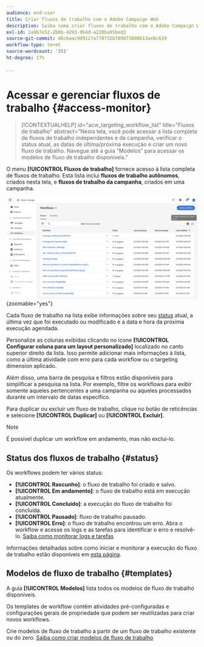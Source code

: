 ```yaml
---
audience: end-user
title: Criar fluxos de trabalho com o Adobe Campaign Web
description: Saiba como criar fluxos de trabalho com o Adobe Campaign Web
exl-id: 2a9b7e52-2b8b-4293-9b4d-a228ba95bed3
source-git-commit: d6c6aac9d9127a770732b709873008613ae8c639
workflow-type: tm+mt
source-wordcount: '351'
ht-degree: 17%

---
```


# Acessar e gerenciar fluxos de trabalho {#access-monitor}

>[!CONTEXTUALHELP]
>id="acw_targeting_workflow_list"
>title="Fluxos de trabalho"
>abstract="Nesta tela, você pode acessar a lista completa de fluxos de trabalho independentes e da campanha, verificar o status atual, as datas de última/próxima execução e criar um novo fluxo de trabalho. Navegue até a guia “Modelos” para acessar os modelos de fluxo de trabalho disponíveis."

O menu **[!UICONTROL Fluxos de trabalho]** fornece acesso à lista completa de fluxos de trabalho. Esta lista inclui **fluxos de trabalho autônomos**, criados nesta tela, e **fluxos de trabalho da campanha**, criados em uma campanha.

![Tela da lista de fluxos de trabalho mostrando fluxos de trabalho independentes e de campanha](assets/workflow-list.png){zoomable="yes"}

Cada fluxo de trabalho na lista exibe informações sobre seu [status](#status) atual, a última vez que foi executado ou modificado e a data e hora da próxima execução agendada.

Personalize as colunas exibidas clicando no ícone **[!UICONTROL Configurar coluna para um layout personalizado]** localizado no canto superior direito da lista. Isso permite adicionar mais informações à lista, como a última atividade com erro para cada workflow ou o targeting dimension aplicado.

Além disso, uma barra de pesquisa e filtros estão disponíveis para simplificar a pesquisa na lista. Por exemplo, filtre os workflows para exibir somente aqueles pertencentes a uma campanha ou aqueles processados durante um intervalo de datas específico.

Para duplicar ou excluir um fluxo de trabalho, clique no botão de reticências e selecione **[!UICONTROL Duplicar]** ou **[!UICONTROL Excluir]**.

>[!NOTE]
>
>É possível duplicar um workflow em andamento, mas não excluí-lo.

## Status dos fluxos de trabalho {#status}

Os workflows podem ter vários status:

* **[!UICONTROL Rascunho]**: o fluxo de trabalho foi criado e salvo.
* **[!UICONTROL Em andamento]**: o fluxo de trabalho está em execução atualmente.
* **[!UICONTROL Concluído]**: a execução do fluxo de trabalho foi concluída.
* **[!UICONTROL Pausado]**: fluxo de trabalho pausado.
* **[!UICONTROL Erro]**: o fluxo de trabalho encontrou um erro. Abra o workflow e acesse os logs e as tarefas para identificar o erro e resolvê-lo. [Saiba como monitorar logs e tarefas](start-monitor-workflows.md#logs-tasks)

Informações detalhadas sobre como iniciar e monitorar a execução do fluxo de trabalho estão disponíveis em [esta página](start-monitor-workflows.md).

## Modelos de fluxo de trabalho {#templates}

A guia **[!UICONTROL Modelos]** lista todos os modelos de fluxo de trabalho disponíveis.

Os templates de workflow contêm atividades pré-configuradas e configurações gerais de propriedade que podem ser reutilizadas para criar novos workflows.

Crie modelos de fluxo de trabalho a partir de um fluxo de trabalho existente ou do zero. [Saiba como criar modelos de fluxo de trabalho](create-workflow.md#workflow-templates)